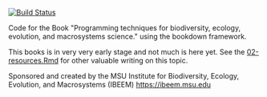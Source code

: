 [![Build Status](https://travis-ci.com/rstudio/bookdown-demo.svg?branch=master)](https://travis-ci.com/ibeem-msu/ibeem-devguide)

Code for the Book "Programming techniques for biodiversity, ecology, evolution, and macrosystems science." using the bookdown framework. 

This books is in very very early stage and not much is here yet.   See the [02-resources.Rmd](02-resources.Rmd) for other valuable writing on this topic.  

Sponsored and created by the MSU Institute for Biodiversity, Ecology, Evolution, and Macrosystems (IBEEM) https://ibeem.msu.edu


